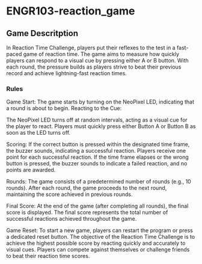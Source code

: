 # ENGR103-reaction_game

## Game Descritption
In Reaction Time Challenge, players put their reflexes to the test in a fast-paced game of reaction time. The game aims to measure how quickly players can respond to a visual cue by pressing either A or B button. With each round, the pressure builds as players strive to beat their previous record and achieve lightning-fast reaction times.

### Rules
Game Start:
The game starts by turning on the NeoPixel LED, indicating that a round is about to begin.
Reacting to the Cue:

The NeoPixel LED turns off at random intervals, acting as a visual cue for the player to react.
Players must quickly press either Button A or Button B as soon as the LED turns off.

Scoring:
If the correct button is pressed within the designated time frame, the buzzer sounds, indicating a successful reaction.
Players receive one point for each successful reaction.
If the time frame elapses or the wrong button is pressed, the buzzer sounds to indicate a failed reaction, and no points are awarded.

Rounds:
The game consists of a predetermined number of rounds (e.g., 10 rounds).
After each round, the game proceeds to the next round, maintaining the score achieved in previous rounds.

Final Score:
At the end of the game (after completing all rounds), the final score is displayed.
The final score represents the total number of successful reactions achieved throughout the game.

Game Reset:
To start a new game, players can restart the program or press a dedicated reset button.
The objective of the Reaction Time Challenge is to achieve the highest possible score by reacting quickly and accurately to visual cues. Players can compete against themselves or challenge friends to beat their reaction time scores.

